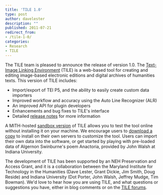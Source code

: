 ```yaml
---
title: 'TILE 1.0'
type: post
author: davelester
description: ""
published: 2011-07-21
redirect_from: 
- /tile-1-0/
categories:
- Research
- TILE
---
```

The TILE team is pleased to announce the release of version 1.0. The [Text-Image Linking Environment](http://mith.umd.edu/tile/) (TILE) is a web-based tool for creating and editing image-based electronic editions and digital archives of humanities texts. This version of TILE includes:

- Import/export of TEI P5, and the ability to easily create custom data importers
- Improved workflow and accuracy using the Auto Line Recognizer (ALR)
- An improved API for plugin developers
- Enhancements and bug fixes to TILE's interface
- Detailed [release notes](http://mith.umd.edu/tile/2011/07/21/tile-1-0-release/) for more information

A MITH-hosted [sandbox version](http://mith.umd.edu/tile/sandbox/) of TILE allows you to test the tool online without installing it on your machine. We encourage users to [download a copy](https://github.com/umd-mith/TILE/zipball/v1.0) to install on their own servers to customize the tool. Users can import their own data into the software, or get started by playing with pre-loaded data of Algernon Swinburne's poem Anactoria, provided by John Walsh at Indiana University.

The development of TILE has been supported by an NEH Preservation and Access Grant, and it is a collaboration between the Maryland Institute for Technology in the Humanities (Dave Lester, Grant Dickie, Jim Smith, Doug Reside) and Indiana University (Dot Porter, John Walsh, Jeffrey Mudge, Tim Bowman). We'd love to hear how you are using TILE, and what questions or suggestions you have, either in blog comments or on the [TILE forums](http://web.archive.org/web/20111203155024/http://mith.umd.edu:80/tile/forums/?).
